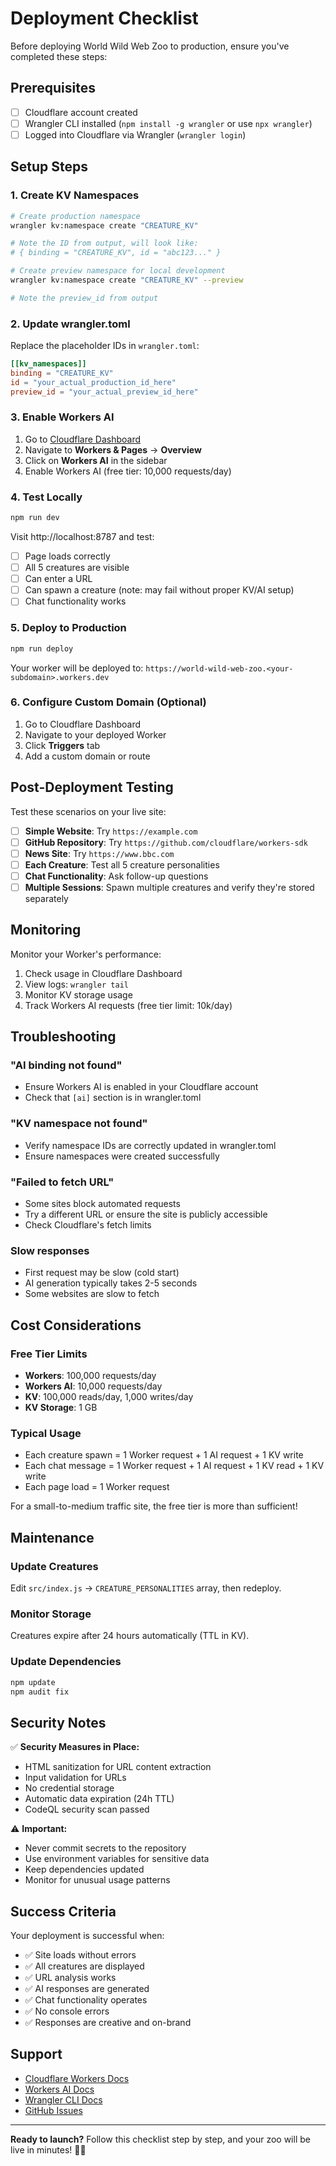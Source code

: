 # Deployment Checklist

Before deploying World Wild Web Zoo to production, ensure you've completed these steps:

## Prerequisites

- [ ] Cloudflare account created
- [ ] Wrangler CLI installed (`npm install -g wrangler` or use `npx wrangler`)
- [ ] Logged into Cloudflare via Wrangler (`wrangler login`)

## Setup Steps

### 1. Create KV Namespaces

```bash
# Create production namespace
wrangler kv:namespace create "CREATURE_KV"

# Note the ID from output, will look like:
# { binding = "CREATURE_KV", id = "abc123..." }

# Create preview namespace for local development
wrangler kv:namespace create "CREATURE_KV" --preview

# Note the preview_id from output
```

### 2. Update wrangler.toml

Replace the placeholder IDs in `wrangler.toml`:

```toml
[[kv_namespaces]]
binding = "CREATURE_KV"
id = "your_actual_production_id_here"
preview_id = "your_actual_preview_id_here"
```

### 3. Enable Workers AI

1. Go to [Cloudflare Dashboard](https://dash.cloudflare.com/)
2. Navigate to **Workers & Pages** → **Overview**
3. Click on **Workers AI** in the sidebar
4. Enable Workers AI (free tier: 10,000 requests/day)

### 4. Test Locally

```bash
npm run dev
```

Visit http://localhost:8787 and test:
- [ ] Page loads correctly
- [ ] All 5 creatures are visible
- [ ] Can enter a URL
- [ ] Can spawn a creature (note: may fail without proper KV/AI setup)
- [ ] Chat functionality works

### 5. Deploy to Production

```bash
npm run deploy
```

Your worker will be deployed to:
`https://world-wild-web-zoo.<your-subdomain>.workers.dev`

### 6. Configure Custom Domain (Optional)

1. Go to Cloudflare Dashboard
2. Navigate to your deployed Worker
3. Click **Triggers** tab
4. Add a custom domain or route

## Post-Deployment Testing

Test these scenarios on your live site:

- [ ] **Simple Website**: Try `https://example.com`
- [ ] **GitHub Repository**: Try `https://github.com/cloudflare/workers-sdk`
- [ ] **News Site**: Try `https://www.bbc.com`
- [ ] **Each Creature**: Test all 5 creature personalities
- [ ] **Chat Functionality**: Ask follow-up questions
- [ ] **Multiple Sessions**: Spawn multiple creatures and verify they're stored separately

## Monitoring

Monitor your Worker's performance:

1. Check usage in Cloudflare Dashboard
2. View logs: `wrangler tail`
3. Monitor KV storage usage
4. Track Workers AI requests (free tier limit: 10k/day)

## Troubleshooting

### "AI binding not found"
- Ensure Workers AI is enabled in your Cloudflare account
- Check that `[ai]` section is in wrangler.toml

### "KV namespace not found"
- Verify namespace IDs are correctly updated in wrangler.toml
- Ensure namespaces were created successfully

### "Failed to fetch URL"
- Some sites block automated requests
- Try a different URL or ensure the site is publicly accessible
- Check Cloudflare's fetch limits

### Slow responses
- First request may be slow (cold start)
- AI generation typically takes 2-5 seconds
- Some websites are slow to fetch

## Cost Considerations

### Free Tier Limits
- **Workers**: 100,000 requests/day
- **Workers AI**: 10,000 requests/day  
- **KV**: 100,000 reads/day, 1,000 writes/day
- **KV Storage**: 1 GB

### Typical Usage
- Each creature spawn = 1 Worker request + 1 AI request + 1 KV write
- Each chat message = 1 Worker request + 1 AI request + 1 KV read + 1 KV write
- Each page load = 1 Worker request

For a small-to-medium traffic site, the free tier is more than sufficient!

## Maintenance

### Update Creatures
Edit `src/index.js` → `CREATURE_PERSONALITIES` array, then redeploy.

### Monitor Storage
Creatures expire after 24 hours automatically (TTL in KV).

### Update Dependencies
```bash
npm update
npm audit fix
```

## Security Notes

✅ **Security Measures in Place:**
- HTML sanitization for URL content extraction
- Input validation for URLs
- No credential storage
- Automatic data expiration (24h TTL)
- CodeQL security scan passed

⚠️ **Important:**
- Never commit secrets to the repository
- Use environment variables for sensitive data
- Keep dependencies updated
- Monitor for unusual usage patterns

## Success Criteria

Your deployment is successful when:
- ✅ Site loads without errors
- ✅ All creatures are displayed
- ✅ URL analysis works
- ✅ AI responses are generated
- ✅ Chat functionality operates
- ✅ No console errors
- ✅ Responses are creative and on-brand

## Support

- [Cloudflare Workers Docs](https://developers.cloudflare.com/workers/)
- [Workers AI Docs](https://developers.cloudflare.com/workers-ai/)
- [Wrangler CLI Docs](https://developers.cloudflare.com/workers/wrangler/)
- [GitHub Issues](https://github.com/wildhash/world-wild-web-zoo/issues)

---

**Ready to launch?** Follow this checklist step by step, and your zoo will be live in minutes! 🎪✨
